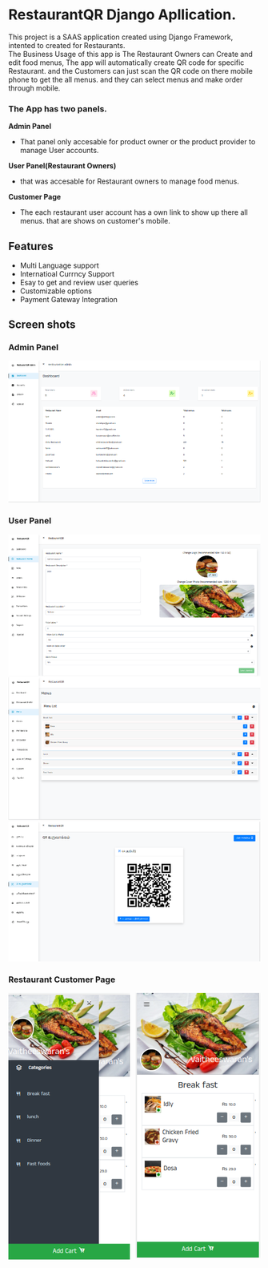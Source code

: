 # RestaurantQR Django Apllication.
This project is a SAAS application created using Django Framework, intented to created for Restaurants. <br>
The Business Usage of this app is
The Restaurant Owners can Create and edit food menus, The app will automatically create QR code for specific Restaurant.
and the Customers can just scan the QR code on there mobile phone to get the all menus. and they can select menus and make order through mobile.

### The App has two panels.
**Admin Panel**
- That panel only accesable for product owner or the product provider to manage User accounts. 

**User Panel(Restaurant Owners)**
- that was accesable for Restaurant owners to manage food menus.

**Customer Page**
- The each restaurant user account has a own link to show up there all menus. that are shows on customer's mobile.

## Features
- Multi Language support
- Internatioal Currncy Support
- Esay to get and review user queries
- Customizable options
- Payment Gateway Integration


## Screen shots
### Admin Panel
![Admin panel](screen_shots/admin_panel.png)
### User Panel
![User panel](screen_shots/user_panel1.png)
![User panel](screen_shots/userpanel2.png)
![User panel](screen_shots/userpanel3.png)

### Restaurant Customer Page

![Customer page](screen_shots/customerpage1.png)
<img style="float: right;" src="screen_shots/customerpage2.png">
